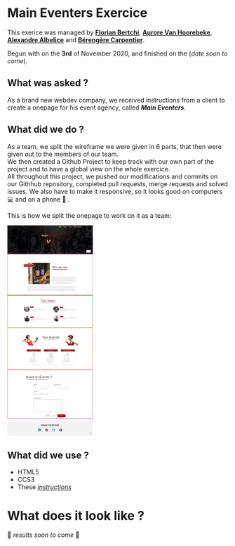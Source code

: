 # Main Eventers Exercice

This exerice was managed by [**Florian Bertchi**](https://github.com/Bruxellesflorian), [**Aurore Van Hoorebeke**](https://github.com/AuroreVanHoorebeke), [**Alexandre Albelice**](https://github.com/AlbeAdamit) and [**Bérengère Carpentier**](https://github.com/carpentierberengere).

Begun with on the **3rd** of November 2020, and finished on the (*date soon to come*).

## What was asked ?

As a brand new webdev company, we received instructions from a client to create a onepage for his event agency, called ***Main Eventers***.   


## What did we do ? 

As a team, we split the wireframe we were given in 6 parts, that then were given out to the members of our team.  
We then created a Github Project to keep track with our own part of the project and to have a global view on the whole exercice.  
All throughout this project, we pushed our modifications and commits on our Githhub repository, completed pull requests, merge requests and solved issues. 
We also have to make it responsive, so it looks good on computers :computer: and on a phone :iphone: . 

This is how we split the onepage to work on it as a team:

![Structure](https://raw.githubusercontent.com/AlbeAdamit/Main-eventer/main/images/structure.png)

## What did we use ? 

* HTML5
* CCS3
* These [*instructions*](https://github.com/becodeorg/bxl-hopper-1-25/tree/master/The%20Field/3.HTML%2BCSS/4.main_eventer)

# What does it look like ? 

:file_folder: *results soon to come* :file_folder:

